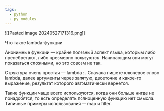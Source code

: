 ```yaml
---
tags:
  - python
  - py_modules
---
```

![[Pasted image 20240527171316.png]]

Что такое lambda-функции

Анонимные функции — крайне полезный аспект языка, которым либо пренебрегают, либо чрезмерно пользуются. Начинающим они могут показаться сложными, но это совсем не так.

Структура очень простая — lambda <arguments>: <expression> . Сначала пишете ключевое слово lambda, далее аргументы через запятую, двоеточие и какое-то выражение, результат которого автоматически вернется.

Такие функции чаще всего используются, когда они больше нигде не понадобятся, то есть определять полноценную функцию нет смысла. Типичные примеры использования — map и filter.

